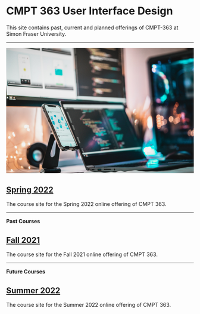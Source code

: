 <h1> CMPT 363 User Interface Design </h1>

This site contains past, current and planned offerings of CMPT-363 at Simon Fraser University.

---

![CMPT-363 Hub](assets/images/firos-nv-Z2c6ounF-iE-unsplash.jpg ':class=banner-tall-image')

## [Spring 2022](221/home.md)
The course site for the Spring 2022 online offering of CMPT 363.

---

**Past Courses**
## [Fall 2021](213/home.md)
The course site for the Fall 2021 online offering of CMPT 363.

---

**Future Courses**
## [Summer 2022](222/home.md)
The course site for the Summer 2022 online offering of CMPT 363.

